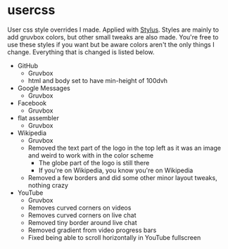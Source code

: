# usercss
User css style overrides I made. Applied with [Stylus](https://addons.mozilla.org/en-US/firefox/addon/styl-us/). Styles are mainly to add gruvbox colors, but other small tweaks are also made. You're free to use these styles if you want but be aware colors aren't the only things I change. Everything that is changed is listed below.

- GitHub
    - Gruvbox
    - html and body set to have min-height of 100dvh
- Google Messages
    - Gruvbox
- Facebook
    - Gruvbox
- flat assembler
    - Gruvbox
- Wikipedia
    - Gruvbox
    - Removed the text part of the logo in the top left as it was an image and weird to work with in the color scheme
        - The globe part of the logo is still there
        - If you're on Wikipedia, you know you're on Wikipedia
    - Removed a few borders and did some other minor layout tweaks, nothing crazy
- YouTube
    - Gruvbox
    - Removes curved corners on videos
    - Removes curved corners on live chat
    - Removed tiny border around live chat
    - Removed gradient from video progress bars
    - Fixed being able to scroll horizontally in YouTube fullscreen

